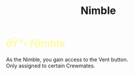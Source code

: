 ﻿---
lang: en-US
title: Nimble
prev: Necroview
next: Overclocked
---
# <font color=#fffaa6>ðŸ”‹ <b>Nimble</b></font> <Badge text="Helpful" type="tip" vertical="middle"/>

As the Nimble, you gain access to the Vent button.<br>
Only assigned to certain Crewmates.